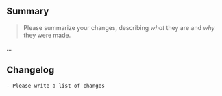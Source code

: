 ## Summary

> Please summarize your changes, describing *what* they are and *why* they were made.

...

## Changelog

```
- Please write a list of changes
```
